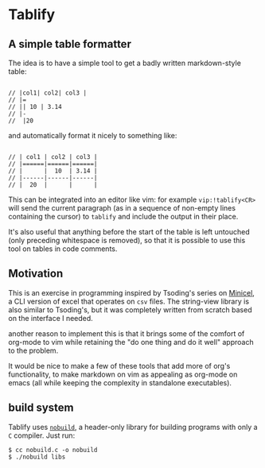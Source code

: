 # Tablify

## A simple table formatter

The idea is to have a simple tool to get a badly written markdown-style table:

```

// |col1| col2| col3 |
// |=
// || 10 | 3.14
// |-
//  |20

```

and automatically format it nicely to something like:

```

// | col1 | col2 | col3 |
// |======|======|======|
// |      |  10  | 3.14 |
// |------|------|------|
// |  20  |      |      |

```

This can be integrated into an editor like vim: for example `vip:!tablify<CR>`
will send the current paragraph (as in a sequence of non-empty lines containing
the cursor) to `tablify` and include the output in their place.

It's also useful that anything before the start of the table is left untouched
(only preceding whitespace is removed), so that it is possible to use this tool
on tables in code comments.

## Motivation

This is an exercise in programming inspired by Tsoding's series on
[Minicel](https://github.com/tsoding/minicel), a CLI version of excel that
operates on `csv` files.  The string-view library is also similar to Tsoding's,
but it was completely written from scratch based on the interface I needed.

another reason to implement this is that it brings some of the comfort of org-mode
to vim while retaining the "do one thing and do it well" approach to the problem.

It would be nice to make a few of these tools that add more of org's functionality,
to make markdown on vim as appealing as org-mode on emacs (all while keeping the 
complexity in standalone executables).

## build system

Tablify uses [`nobuild`](https://github.com/tsoding/nobuild), a header-only
library for building programs with only a `C` compiler. Just run:

```
$ cc nobuild.c -o nobuild
$ ./nobuild libs
```

